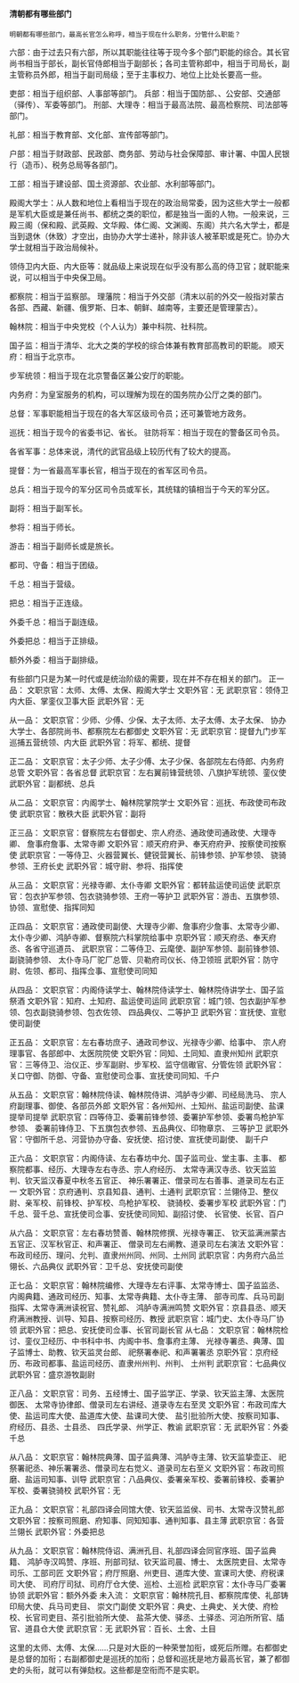 
#### 清朝都有哪些部门

`明朝都有哪些部门，最高长官怎么称呼，相当于现在什么职务，分管什么职能？`

六部：由于过去只有六部，所以其职能往往等于现今多个部门职能的综合。其长官尚书相当于部长，副长官侍郎相当于副部长；各司主管称郎中，相当于司局长，副主管称员外郎，相当于副司局级；至于主事权力、地位上比处长要高一些。

吏部：相当于组织部、人事部等部门。 兵部：相当于国防部、、公安部、交通部（驿传）、军委等部门。 刑部、大理寺：相当于最高法院、最高检察院、司法部等部门。

礼部：相当于教育部、文化部、宣传部等部门。

户部：相当于财政部、民政部、商务部、劳动与社会保障部、审计署、中国人民银行（造币）、税务总局等各部门。

工部：相当于建设部、国土资源部、农业部、水利部等部门。

殿阁大学士：从人数和地位上看相当于现在的政治局常委，因为这些大学士一般都是军机大臣或是兼任尚书、都统之类的职位，都是独当一面的人物。一般来说，三殿三阁（保和殿、武英殿、文华殿、体仁阁、文渊阁、东阁）共六名大学士，都是当到退休（休致）才空出，由协办大学士递补，除非该人被革职或是死亡。协办大学士就相当于政治局候补。

领侍卫内大臣、内大臣等：就品级上来说现在似乎没有那么高的侍卫官；就职能来说，可以相当于中央保卫局。

都察院：相当于监察部。 理藩院：相当于外交部（清末以前的外交一般指对蒙古各部、西藏、新疆、俄罗斯、日本、朝鲜、越南等，主要还是管理蒙古）。

翰林院：相当于中央党校（个人认为）兼中科院、社科院。

国子监：相当于清华、北大之类的学校的综合体兼有教育部高教司的职能。 顺天府：相当于北京市。

步军统领：相当于现在北京警备区兼公安厅的职能。

内务府：为皇室服务的机构，可以理解为现在的国务院办公厅之类的部门。

总督：军事职能相当于现在的各大军区级司令员；还可兼管地方政务。

巡抚：相当于现今的省委书记、省长。 驻防将军：相当于现在的警备区司令员。

各省军事：总体来说，清代的武官品级上较历代有了较大的提高。

提督：为一省最高军事长官，相当于现在的省军区司令员。

总兵：相当于现今的军分区司令员或军长，其统辖的镇相当于今天的军分区。

副将：相当于副军长。

参将：相当于师长。

游击：相当于副师长或是旅长。

都司、守备：相当于团级。

千总：相当于营级。

把总：相当于正连级。

外委千总：相当于副连级。

外委把总：相当于正排级。

额外外委：相当于副排级。

有些部门只是为某一时代或是统治阶级的需要，现在并不存在相关的部门。
正一品： 文职京官：太师、太傅、太保、殿阁大学士 文职外官：无 武职京官：领侍卫内大臣、掌銮仪卫事大臣 武职外官：无

从一品： 文职京官：少师、少傅、少保、太子太师、太子太傅、太子太保、 协办大学士、各部院尚书、都察院左右都御史 文职外官：无 武职京官：提督九门步军巡捕五营统领、内大臣 武职外官：将军、都统、提督

正二品： 文职京官：太子少师、太子少傅、太子少保、各部院左右侍郎、内务府总管 文职外官：各省总督 武职京官：左右翼前锋营统领、八旗护军统领、銮仪使 武职外官：副都统、总兵

从二品： 文职京官：内阁学士、翰林院掌院学士 文职外官：巡抚、布政使司布政使 武职京官：散秩大臣 武职外官：副将

正三品： 文职京官：督察院左右督御史、宗人府丞、通政使司通政使、大理寺卿、 詹事府詹事、太常寺卿 文职外官：顺天府府尹、奉天府府尹、按察使司按察使 武职京官：一等侍卫、火器营翼长、健锐营翼长、前锋参领、护军参领、 骁骑参领、王府长史 武职外官：城守尉、参将、指挥使

从三品： 文职京官：光禄寺卿、太仆寺卿 文职外官：都转盐运使司运使 武职京官：包衣护军参领、包衣骁骑参领、王府一等护卫 武职外官：游击、五旗参领、协领、宣慰使、指挥同知

正四品： 文职京官：通政使司副使、大理寺少卿、詹事府少詹事、太常寺少卿、 太仆寺少卿、鸿胪寺卿、督察院六科掌院给事中 京职外官：顺天府丞、奉天府丞、各省守巡道员、 武职京官：二等侍卫、云麾使、副护军参领、副前锋参领、副骁骑参领、 太仆寺马厂驼厂总管、贝勒府司仪长、侍卫领班 武职外官：防守尉、佐领、都司、指挥佥事、宣慰使司同知

从四品： 文职京官：内阁侍读学士、翰林院侍读学士、翰林院侍讲学士、国子监祭酒 文职外官：知府、土知府、盐运使司运同 武职京官：城门领、包衣副护军参领、包衣副骁骑参领、包衣佐领、 四品典仪、二等护卫 武职外官：宣抚使、宣慰使司副使

正五品： 文职京官：左右春坊庶子、通政司参议、光禄寺少卿、给事中、 宗人府理事官、各部郎中、太医院院使 文职外官：同知、土同知、直隶州知州 武职京官：三等侍卫、治仪正、步军副尉、步军校、监守信礮官、分管佐领 武职外官：关口守御、防御、守备、宣慰使司佥事、宣抚使司同知、千户

从五品： 文职京官：翰林院侍读、翰林院侍讲、鸿胪寺少卿、司经局洗马、 宗人府副理事、御使、各部员外郎 文职外官：各州知州、土知州、盐运司副使、盐课提举司提举 武职京官：四等侍卫、委署前锋参领、委署护军参领、委署鸟枪护军参领、 委署前锋侍卫、下五旗包衣参领、五品典仪、印物章京、 三等护卫 武职外官：守御所千总、河营协办守备、安抚使、招讨使、宣抚使司副使、 副千户

正六品： 文职京官：内阁侍读、左右春坊中允、国子监司业、堂主事、主事、 都察院都事、经历、大理寺左右寺丞、宗人府经历、 太常寺满汉寺丞、钦天监监判、钦天监汉春夏中秋冬五官正、 神乐署署正、僧录司左右善事、道录司左右正一 文职外官：京府通判、京县知县、通判、土通判 武职京官：兰翎侍卫、整仪尉、亲军校、前锋校、护军校、鸟枪护军校、 骁骑校、委署步军校 武职外官：门千总、营千总、宣抚使司佥事、安抚使司同知、副招讨使、 长官使、长官、百户

从六品： 文职京官：左右春坊赞善、翰林院修撰、光禄寺署正、 钦天监满洲蒙古五官正、汉军秋官正、和声署正、 僧录司左右阐教、道录司左右演法 文职外官：布政司经历、理问、允判、直隶州州同、州同、土州同 武职京官：内务府六品兰翎长、六品典仪 武职外官：卫千总、安抚使司副使

正七品： 文职京官：翰林院编修、大理寺左右评事、太常寺博士、国子监监丞、 内阁典籍、通政司经历、知事、太常寺典籍、太仆寺主薄、 部寺司库、兵马司副指挥、太常寺满洲读祝官、赞礼郎、 鸿胪寺满洲鸣赞 文职外官：京县县丞、顺天府满洲教授、训导、知县、按察司经历、教授 武职京官：城门史、太仆寺马厂协领 武职外官：把总、安抚使司佥事、长官司副长官 从七品： 文职京官：翰林院检讨、銮仪卫经历、中书科中书、内阁中书、詹事府主薄、 光禄寺署丞、典薄、国子监博士、助教、钦天监灵台郎、 祀祭署奉祀、和声署署丞 京职外官：京府经历、布政司都事、盐运司经历、直隶州州判、州判、 土州判 武职京官：七品典仪 武职外官：盛京游牧副尉

正八品： 文职京官：司务、五经博士、国子监学正、学录、钦天监主薄、太医院御医、 太常寺协律郎、僧录司左右讲经、道录寺左右至灵 文职外官：布政司库大使、盐运司库大使、盐道库大使、盐课司大使、 盐引批验所大使、按察司知事、府经历、县丞、士县丞、 四氏学录、州学正、教谕 武职京官：无 武职外官：外委千总

从八品： 文职京官：翰林院典薄、国子监典薄、鸿胪寺主薄、钦天监挚壶正、 祀祭署祀丞、神乐署署丞、僧录司左右觉义、道录司左右至义 文职外官：布政司照磨、盐运司知事、训导 武职京官：八品典仪、委署亲军校、委署前锋校、委署护军校、委署骁骑校 武职外官：无

正九品： 文职京官：礼部四译会同馆大使、钦天监监侯、司书、太常寺汉赞礼郎 文职外官：按察司照磨、府知事、同知知事、通判知事、县主薄 武职京官：各营兰翎长 武职外官：外委把总

从九品： 文职京官：翰林院侍诏、满洲孔目、礼部四译会同官序班、国子监典籍、 鸿胪寺汉鸣赞、序班、刑部司狱、钦天监司晨、博士、 太医院吏目、太常寺司乐、工部司匠 文职外官；府厅照磨、州吏目、道库大使、宣课司大使、府税课司大使、 司府厅司狱、司府厅仓大使、巡检、土巡检 武职京官：太仆寺马厂委署协领 武职外官：额外外委 未入流： 文职京官：翰林院孔目、都察院库使、礼部铸印局大使、兵马司吏目、 崇文门副使 文职外官：典史、土典史、关大使、府检校、长官司吏目、茶引批验所大使、 盐茶大使、驿丞、土驿丞、河泊所所官、牐官、道县仓大使 武职京官：无 武职外官：百长、土舍、土目

这里的太师、太傅、太保……只是对大臣的一种荣誉加衔，或死后所赠。右都御史是总督的加衔；右副都御史是巡抚的加衔；总督和巡抚是地方最高长官，兼了都御史的头衔，就可以有弹劾权。这些都是空衔而不是实职。
